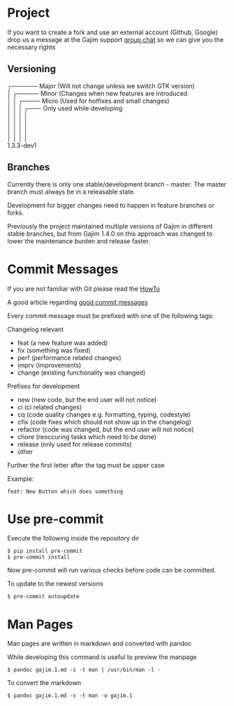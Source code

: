 # Project

If you want to create a fork and use an external account (Github, Google) drop us a message at the Gajim support [group chat](xmpp:gajim@conference.gajim.org?join) so we can give you the necessary rights

## Versioning

┌────── Major (Will not change unless we switch GTK version)  
│ ┌───── Minor (Changes when new features are introduced  
│ │ ┌──── Micro (Used for hotfixes and small changes)  
│ │ │ ┌─── Only used while developing  
│ │ │ │  
│ │ │ │  
│ │ │ │  
│ │ │ │  
1.3.3-dev1

## Branches

Currently there is only one stable/development branch - master.
The master branch must always be in a releasable state.

Development for bigger changes need to happen in feature branches or forks.

Previously the project maintained multiple versions of Gajim in
different stable branches, but from Gajim 1.4.0 on this approach was changed
to lower the maintenance burden and release faster.


# Commit Messages

If you are not familiar with Git please read the [HowTo](https://dev.gajim.org/gajim/gajim/wikis/development/howtogit)

A good article regarding [good commit messages](https://chris.beams.io/posts/git-commit/)

Every commit message must be prefixed with one of the following tags:

Changelog relevant

- feat      (a new feature was added)
- fix       (something was fixed)
- perf      (performance related changes)
- imprv     (improvements)
- change    (existing functionality was changed)

Prefixes for development

- new       (new code, but the end user will not notice)
- ci        (ci related changes)
- cq        (code quality changes e.g. formatting, typing, codestyle)
- cfix      (code fixes which should not show up in the changelog)
- refactor  (code was changed, but the end user will not notice)
- chore     (reoccuring tasks which need to be done)
- release   (only used for release commits)
- other

Further the first letter after the tag must be upper case

Example:

`feat: New Button which does something`

# Use pre-commit

Execute the following inside the repository dir

    $ pip install pre-commit
    $ pre-commit install

Now pre-commit will run various checks before code can be committed.

To update to the newest versions

    $ pre-commit autoupdate

# Man Pages

Man pages are written in markdown and converted with pandoc

While developing this command is useful to preview the manpage

    $ pandoc gajim.1.md -s -t man | /usr/bin/man -l -

To convert the markdown

    $ pandoc gajim.1.md -s -t man -o gajim.1
